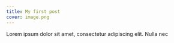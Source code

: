 ```yaml
---
title: My first post
cover: image.png
---
```


Lorem ipsum dolor sit amet, consectetur adipiscing elit. Nulla nec
